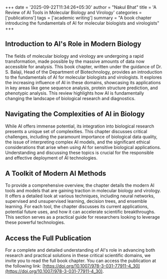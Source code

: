 +++
date = '2025-09-22T11:34:26+05:30'
author = "Nakul Bhat"
title = 'A Review of AI Tools in Molecular Biology and Virology'
categories = ['publications']
tags = ['academic writing']
summary = "A book chapter introducing the fundamentals of AI for molecular biologists and virologists"
+++

## Introduction to AI's Role in Modern Biology

The fields of molecular biology and virology are undergoing a rapid
transformation, made possible by the massive amounts of data now accessible for
analysis. This book chapter, written under the guidance of Dr. S. Balaji, Head
of the Department of Biotechnology, provides an introduction to the
fundamentals of AI for molecular biologists and virologists. It explores the
increasing influence of AI in these domains, showcasing its applications in key
areas like gene sequence analysis, protein structure prediction, and phenotypic
analysis. This review highlights how AI is fundamentally changing the landscape
of biological research and diagnostics.

## Navigating the Complexities of AI in Biology

While AI offers immense potential, its integration into biological research
presents a unique set of complexities. This chapter discusses critical
challenges, including the paramount importance of biological data quality, the
issue of interpreting complex AI models, and the significant ethical
considerations that arise when using AI for sensitive biological applications.
Understanding and discussing these topics is crucial for the responsible and
effective deployment of AI technologies.

## A Toolkit of Modern AI Methods

To provide a comprehensive overview, the chapter details the modern AI tools
and models that are gaining traction in molecular biology and virology. It
offers a detailed look at various techniques, including neural networks,
supervised and unsupervised learning, decision trees, and ensemble learning.
For each tool, the chapter discusses its current applications, potential future
uses, and how it can accelerate scientific breakthroughs. This section serves
as a practical guide for researchers looking to leverage these powerful
technologies.

## Access the Full Publication

For a complete and detailed understanding of AI's role in advancing both
research and practical solutions in these critical scientific domains, we
invite you to read the full book chapter. You can access the publication at the
following link: [https://doi.org/10.1007/978-3-031-77911-4_30](https://doi.org/10.1007/978-3-031-77911-4_30).

